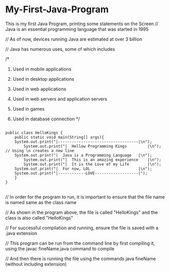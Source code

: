 # My-First-Java-Program
This is my first Java Program, printing some statements on the Screen
// Java is an essential programming language that was started in 1995

// As of now, devices running Java are estimated at over 3 billion

// Java has numerous uses, some of which includes

/*
1. Used in  mobile applications

3. Used in desktop applications

4. Used in web applications

5. Used in web servers and application servers

6. Used in games

7. Used in database connection
*/
<pre>
<code>
public class HelloKings {
    public static void main(String[] args){
	System.out.print("|-----------------------------------|\n");
        System.out.print("|  Hellow Programming Kings         |\n");   // Using \n creates a new line
	System.out.print("|  Java is a Programming Language   |\n");  
        System.out.print("|  This is an amazing experience    |\n");  
        System.out.print("|  It is the Love of my Life        |\n");
	System.out.print("|  For now, LOL                     |\n");
	System.out.print("|------------LOVE-------------------|");
    }
}  
</code>
</pre>

// In order for the program to run, it is important to ensure that the file name is named same as the class name

// As shown in the program above, the file is called "HelloKings" and the class is also called "HelloKings"

// For successful compilation and running, ensure the file is saved with a .java extension

// This program can be run from the command line by first compiling it, using the javac fineName.java command to compile

// And then there is running the file using the commands java fineName (without including extension)
